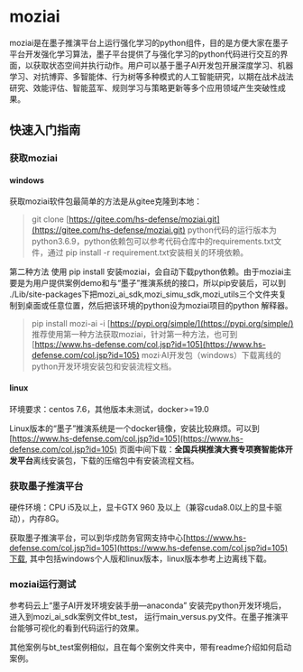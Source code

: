 # moziai

moziai是在墨子推演平台上运行强化学习的python组件，目的是方便大家在墨子平台开发强化学习算法，墨子平台提供了与强化学习的python代码进行交互的界面，以获取状态空间并执行动作。用户可以基于墨子AI开发包开展深度学习、机器学习、对抗博弈、多智能体、行为树等多种模式的人工智能研究，以期在战术战法研究、效能评估、智能蓝军、规则学习与策略更新等多个应用领域产生突破性成果。

## 快速入门指南

### 获取moziai

#### windows

获取moziai软件包最简单的方法是从gitee克隆到本地：

>git clone [https://gitee.com/hs-defense/moziai.git](https://gitee.com/hs-defense/moziai.git)
python代码的运行版本为python3.6.9，python依赖包可以参考代码仓库中的requirements.txt文件，通过 pip install -r requirement.txt安装相关的环境依赖。

第二种方法 使用 pip install 安装moziai，会自动下载python依赖。由于moziai主要是为用户提供案例demo和与“墨子”推演系统的接口，所以pip安装后，可以到 ./Lib/site-packages下把mozi_ai_sdk,mozi_simu_sdk,mozi_utils三个文件夹复制到桌面或任意位置，然后把该环境的python设为moziai项目的python 解释器。

>pip install mozi-ai -i [https://pypi.org/simple/](https://pypi.org/simple/) 
推荐使用第一种方法获取moziai，针对第一种方法，也可到[https://www.hs-defense.com/col.jsp?id=105](https://www.hs-defense.com/col.jsp?id=105) mozi·AI开发包（windows）下载离线的python开发环境安装包和安装流程文档。

#### linux

环境要求：centos 7.6，其他版本未测试，docker>=19.0

Linux版本的“墨子”推演系统是一个docker镜像，安装比较麻烦。可以到[https://www.hs-defense.com/col.jsp?id=105](https://www.hs-defense.com/col.jsp?id=105) 页面中间下载：**全国兵棋推演大赛专项赛智能体开发平台**离线安装包，下载的压缩包中有安装流程文档。


### 获取墨子推演平台

 硬件环境：CPU i5及以上，显卡GTX 960 及以上（兼容cuda8.0以上的显卡驱动），内存8G。

 获取墨子推演平台，可以到华戍防务官网支持中心[https://www.hs-defense.com/col.jsp?id=105](https://www.hs-defense.com/col.jsp?id=105)下载, 其中包括windows个人版和linux版本，linux版本参考上边离线下载。

### moziai运行测试

参考码云上“墨子AI开发环境安装手册—anaconda” 安装完python开发环境后，进入到mozi_ai_sdk案例文件bt_test， 运行main_versus.py文件。在墨子推演平台能够可视化的看到代码运行的效果。 

其他案例与bt_test案例相似，且在每个案例文件夹中，带有readme介绍如何启动案例。


